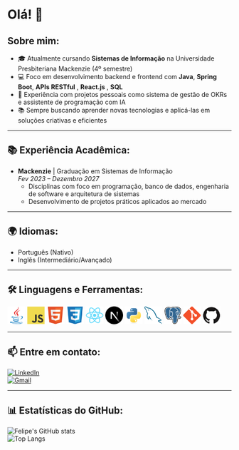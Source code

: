 # Olá! 👋

## Sobre mim:
- 🎓 Atualmente cursando **Sistemas de Informação** na Universidade Presbiteriana Mackenzie (4º semestre)  
- 💻 Foco em desenvolvimento backend e frontend com **Java**, **Spring Boot**, **APIs RESTful** , **React.js** , **SQL**  
- 🚀 Experiência com projetos pessoais como sistema de gestão de OKRs e assistente de programação com IA  
- 📚 Sempre buscando aprender novas tecnologias e aplicá-las em soluções criativas e eficientes  

---

## 📚 Experiência Acadêmica:
- **Mackenzie** | Graduação em Sistemas de Informação  
  *Fev 2023 – Dezembro 2027*  
  - Disciplinas com foco em programação, banco de dados, engenharia de software e arquitetura de sistemas  
  - Desenvolvimento de projetos práticos aplicados ao mercado

---

## 🌍 Idiomas:
- Português (Nativo)  
- Inglês (Intermediário/Avançado)  

---

## 🛠 Linguagens e Ferramentas:
<p align="left">
  <img src="https://raw.githubusercontent.com/devicons/devicon/master/icons/java/java-original.svg" alt="Java" width="40" height="40"/>
  <img src="https://raw.githubusercontent.com/devicons/devicon/master/icons/javascript/javascript-original.svg" alt="JavaScript" width="40" height="40"/>
  <img src="https://raw.githubusercontent.com/devicons/devicon/master/icons/html5/html5-original.svg" alt="HTML" width="40" height="40"/>
  <img src="https://raw.githubusercontent.com/devicons/devicon/master/icons/css3/css3-original.svg" alt="CSS" width="40" height="40"/>
  <img src="https://raw.githubusercontent.com/devicons/devicon/master/icons/react/react-original.svg" alt="React.js" width="40" height="40"/>
  <img src="https://raw.githubusercontent.com/devicons/devicon/master/icons/nextjs/nextjs-original.svg" alt="Next.js" width="40" height="40"/>
  <img src="https://raw.githubusercontent.com/devicons/devicon/master/icons/python/python-original.svg" alt="Python" width="40" height="40"/>
  <img src="https://raw.githubusercontent.com/devicons/devicon/master/icons/mysql/mysql-original.svg" alt="MySQL" width="40" height="40"/>
  <img src="https://raw.githubusercontent.com/devicons/devicon/master/icons/postgresql/postgresql-original.svg" alt="PostgreSQL" width="40" height="40"/>
  <img src="https://raw.githubusercontent.com/devicons/devicon/master/icons/git/git-original.svg" alt="Git" width="40" height="40"/>
  <img src="https://raw.githubusercontent.com/devicons/devicon/master/icons/github/github-original.svg" alt="GitHub" width="40" height="40"/>
</p>

---

## 📫 Entre em contato:
[![LinkedIn](https://img.shields.io/badge/LinkedIn-blue?style=flat&logo=linkedin)](https://www.linkedin.com/in/felipe-melantonio)  
[![Gmail](https://img.shields.io/badge/Email-Contato-red?logo=gmail)](mailto:felipemelantonio3@gmail.com)  

---

## 📊 Estatísticas do GitHub:
![Felipe's GitHub stats](https://github-readme-stats.vercel.app/api?username=FelipeMelantonio&show_icons=true&theme=radical)  
![Top Langs](https://github-readme-stats.vercel.app/api/top-langs/?username=FelipeMelantonio&layout=compact&theme=radical)
